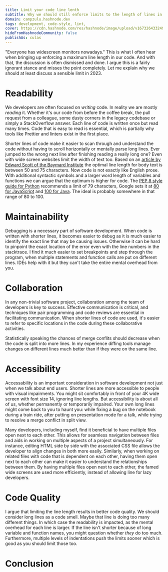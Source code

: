 ```yaml
---
title: Limit your code line lenth
subtitle: Why we should still enforce limits to the length of lines in 2023
domain: campzulu.hashnode.dev
tags: development, code-style, lint,
cover: https://cdn.hashnode.com/res/hashnode/image/upload/v1673264332496/a9-qPZTKf.jpg?w=1600&h=840&fit=crop&crop=entropy&auto=compress,format&format=webp
hideFromHashnodeCommunity: false
publishAs: culas
---
```


"Everyone has widescreen monitors nowadays."
This is what I often hear when bringing up enforcing a maximum line length in our code.
And with that, the discussion is often dismissed and done.
I argue this is a fairly ignorant stance and misses the point completely.
Let me explain why we should at least discuss a sensible limit in 2023.

# Readability

We developers are often focused on _writing_ code.
In reality we are mostly _reading_ it.
Whether it's our code from before the coffee break, the pull request from a colleague, some dusty corners in the legacy codebase or simply a StackOverflow answer.
Each line of code is written once but read many times.
Code that is easy to read is essential, which is partially why tools like Prettier and linters exist in the first place.

Shorter lines of code make it easier to scan through and understand the code without having to scroll horizontally or mentally parse long lines.
Ever jumped to the wrong next line after finishing reading a really long one?
Even with wide screen websites limit the width of text too.
Based on an [article by Edward Scott of the Baymard Institute](https://baymard.com/blog/line-length-readability) the optimal line length for body text is between 50 and 75 characters.
Now code is not exactly like English prose.
With additional syntactic symbols and a larger word length of variables and functions we can argue that the optimum is higher for code.
The [PEP 8 style guide for Python](https://peps.python.org/pep-0008/#maximum-line-length) recommends a limit of 79 characters, Google sets it at [80 for JavaScript](https://google.github.io/styleguide/jsguide.html#formatting-column-limit) and [100 for Java](https://google.github.io/styleguide/javaguide.html#s4.4-column-limit).
The ideal is probably somewhere in that range of 80 to 100.

# Maintainability

Debugging is a necessary part of software development.
When code is written with shorter lines, it becomes easier to debug as it is much easier to identify the exact line that may be causing issues.
Otherwise it can be hard to pinpoint the exact location of the error even with the line numbers in the stacktrace.
I find it much easier to set breakpoints and step through the program, when multiple statements and function calls are put on different lines.
IDEs help with it but they can't take the entire mental overhead from you.

# Collaboration

In any non-trivial software project, collaboration among the team of developers is key to success.
Effective communication is critical, and techniques like pair programming and code reviews are essential in facilitating communication.
When shorter lines of code are used, it's easier to refer to specific locations in the code during these collaborative activities.

Statistically speaking the chances of merge conflits should decrease when the code is split into more lines.
In my experience diffing tools manage changes on different lines much better than if they were on the same line.

# Accessibility

Accessability is an important consideration in software development not just when we talk about end users.
Shorter lines are more accessible to people with visual impairments.
You might sit comfortably in front of your 4K wide screen with font size 14, ignoring line lengths.
But accessibility is about all of us, whether permanently or temporarily impaired.
Your own long lines might come back to you to haunt you: while fixing a bug on the notebook during a train ride, after putting on presentation mode for a talk, while trying to resolve a merge conflict in split view.

Many developers, including myself, find it beneficial to have multiple files open next to each other.
This allows for seamless navigation between files and aids in working on multiple aspects of a project simultaneously.
For instance, editing HTML side by side with the associated CSS file allows the developer to align changes in both more easily.
Similarly, when working on related files with code that is dependent on each other, having them open next to each other can make it easier to understand the relationships between them.
By having multiple files open next to each other, the famed wide screens are used more efficiently, instead of allowing line for lazy developers.

# Code Quality

I argue that limiting the line length results in better code quality.
We should consider long lines as a code smell.
Maybe that line is doing too many different things.
In which case the readability is impacted, as the mental overhead for each line is larger.
If the line isn't shorter because of long variable and function names, you might question whether _they_ do too much.
Furthermore, multiple levels of indentations push the limits sooner which is good as you should limit those too.

# Conclusion

<!-- TODO: arguments wrapping of editors is no alternative -->
